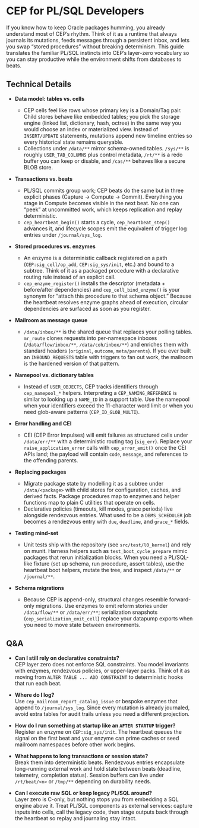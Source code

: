# CEP for PL/SQL Developers

If you know how to keep Oracle packages humming, you already understand most of CEP’s rhythm. Think of it as a runtime that always journals its mutations, feeds messages through a persistent inbox, and lets you swap “stored procedures” without breaking determinism. This guide translates the familiar PL/SQL instincts into CEP’s layer-zero vocabulary so you can stay productive while the environment shifts from databases to beats.

## Technical Details
- **Data model: tables vs. cells**
  - CEP cells feel like rows whose primary key is a Domain/Tag pair. Child stores behave like embedded tables; you pick the storage engine (linked list, dictionary, hash, octree) in the same way you would choose an index or materialized view. Instead of `INSERT/UPDATE` statements, mutations append new timeline entries so every historical state remains queryable.
  - Collections under `/data/**` mirror schema-owned tables. `/sys/**` is roughly `USER_TAB_COLUMNS` plus control metadata, `/rt/**` is a redo buffer you can keep or disable, and `/cas/**` behaves like a secure BLOB store.

- **Transactions vs. beats**
  - PL/SQL commits group work; CEP beats do the same but in three explicit phases (Capture → Compute → Commit). Everything you stage in Compute becomes visible in the next beat. No one can “peek” at uncommitted work, which keeps replication and replay deterministic.
  - `cep_heartbeat_begin()` starts a cycle, `cep_heartbeat_step()` advances it, and lifecycle scopes emit the equivalent of trigger log entries under `/journal/sys_log`.

- **Stored procedures vs. enzymes**
  - An enzyme is a deterministic callback registered on a path (`CEP:sig_cell/op_add`, `CEP:sig_sys/init`, etc.) and bound to a subtree. Think of it as a packaged procedure with a declarative routing rule instead of an explicit call.
  - `cep_enzyme_register()` installs the descriptor (metadata + before/after dependencies) and `cep_cell_bind_enzyme()` is your synonym for “attach this procedure to that schema object.” Because the heartbeat resolves enzyme graphs ahead of execution, circular dependencies are surfaced as soon as you register.

- **Mailroom as message queue**
  - `/data/inbox/**` is the shared queue that replaces your polling tables. `mr_route` clones requests into per-namespace inboxes (`/data/flow/inbox/**`, `/data/coh/inbox/**`) and enriches them with standard headers (`original`, `outcome`, `meta/parents`). If you ever built an `INBOUND_REQUESTS` table with triggers to fan out work, the mailroom is the hardened version of that pattern.

- **Namepool vs. dictionary tables**
  - Instead of `USER_OBJECTS`, CEP tracks identifiers through `cep_namepool_*` helpers. Interpreting a `CEP_NAMING_REFERENCE` is similar to looking up a `NAME_ID` in a support table. Use the namepool when your identifiers exceed the 11-character word limit or when you need glob-aware patterns (`CEP_ID_GLOB_MULTI`).

- **Error handling and CEI**
  - CEI (CEP Error Impulses) will emit failures as structured cells under `/data/err/**` with a deterministic routing tag (`sig_err`). Replace your `raise_application_error` calls with `cep_error_emit()` once the CEI APIs land; the payload will contain `code`, `message`, and references to the offending parents.

- **Replacing packages**
  - Migrate package state by modelling it as a subtree under `/data/<package>` with child stores for configuration, caches, and derived facts. Package procedures map to enzymes and helper functions map to plain C utilities that operate on cells.
  - Declarative policies (timeouts, kill modes, grace periods) live alongside rendezvous entries. What used to be a `DBMS_SCHEDULER` job becomes a rendezvous entry with `due`, `deadline`, and `grace_*` fields.

- **Testing mind-set**
  - Unit tests ship with the repository (see `src/test/l0_kernel`) and rely on munit. Harness helpers such as `test_boot_cycle_prepare` mimic packages that rerun initialization blocks. When you need a PL/SQL-like fixture (set up schema, run procedure, assert tables), use the heartbeat boot helpers, mutate the tree, and inspect `/data/**` or `/journal/**`.

- **Schema migrations**
  - Because CEP is append-only, structural changes resemble forward-only migrations. Use enzymes to emit reform stories under `/data/flow/**` or `/data/err/**`; serialization snapshots (`cep_serialization_emit_cell`) replace your datapump exports when you need to move state between environments.

## Q&A
- **Can I still rely on declarative constraints?**  
  CEP layer zero does not enforce SQL constraints. You model invariants with enzymes, rendezvous policies, or upper-layer packs. Think of it as moving from `ALTER TABLE ... ADD CONSTRAINT` to deterministic hooks that run each beat.

- **Where do I log?**  
  Use `cep_mailroom_report_catalog_issue` or bespoke enzymes that append to `/journal/sys_log`. Since every mutation is already journaled, avoid extra tables for audit trails unless you need a different projection.

- **How do I run something at startup like an `AFTER STARTUP` trigger?**  
  Register an enzyme on `CEP:sig_sys/init`. The heartbeat queues the signal on the first beat and your enzyme can prime caches or seed mailroom namespaces before other work begins.

- **What happens to long transactions or session state?**  
  Break them into deterministic beats. Rendezvous entries encapsulate long-running external work and hold state between beats (deadline, telemetry, completion status). Session buffers can live under `/rt/beat/<n>` or `/tmp/**` depending on durability needs.

- **Can I execute raw SQL or keep legacy PL/SQL around?**  
  Layer zero is C-only, but nothing stops you from embedding a SQL engine above it. Treat PL/SQL components as external services: capture inputs into cells, call the legacy code, then stage outputs back through the heartbeat so replay and journaling stay intact.
